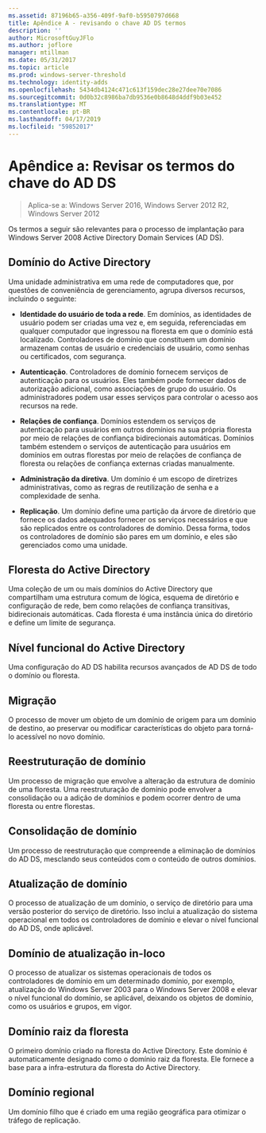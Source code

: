 ```yaml
---
ms.assetid: 87196b65-a356-409f-9af0-b5950797d668
title: Apêndice A - revisando o chave AD DS termos
description: ''
author: MicrosoftGuyJFlo
ms.author: joflore
manager: mtillman
ms.date: 05/31/2017
ms.topic: article
ms.prod: windows-server-threshold
ms.technology: identity-adds
ms.openlocfilehash: 5434db4124c471c613f159dec28e27dee70e7086
ms.sourcegitcommit: 0d0b32c8986ba7db9536e0b8648d4ddf9b03e452
ms.translationtype: MT
ms.contentlocale: pt-BR
ms.lasthandoff: 04/17/2019
ms.locfileid: "59852017"
---
```

# <a name="appendix-a-reviewing-key-ad-ds-terms"></a>Apêndice a: Revisar os termos do chave do AD DS

>Aplica-se a: Windows Server 2016, Windows Server 2012 R2, Windows Server 2012

Os termos a seguir são relevantes para o processo de implantação para Windows Server 2008 Active Directory Domain Services (AD DS).  
  
## <a name="active-directory-domain"></a>Domínio do Active Directory  
Uma unidade administrativa em uma rede de computadores que, por questões de conveniência de gerenciamento, agrupa diversos recursos, incluindo o seguinte:  
  
-   **Identidade do usuário de toda a rede**. Em domínios, as identidades de usuário podem ser criadas uma vez e, em seguida, referenciadas em qualquer computador que ingressou na floresta em que o domínio está localizado. Controladores de domínio que constituem um domínio armazenam contas de usuário e credenciais de usuário, como senhas ou certificados, com segurança.  
  
-   **Autenticação**. Controladores de domínio fornecem serviços de autenticação para os usuários. Eles também pode fornecer dados de autorização adicional, como associações de grupo do usuário. Os administradores podem usar esses serviços para controlar o acesso aos recursos na rede.  
  
-   **Relações de confiança**. Domínios estendem os serviços de autenticação para usuários em outros domínios na sua própria floresta por meio de relações de confiança bidirecionais automáticas. Domínios também estendem o serviços de autenticação para usuários em domínios em outras florestas por meio de relações de confiança de floresta ou relações de confiança externas criadas manualmente.  
  
-   **Administração da diretiva**. Um domínio é um escopo de diretrizes administrativas, como as regras de reutilização de senha e a complexidade de senha.  
  
-   **Replicação**. Um domínio define uma partição da árvore de diretório que fornece os dados adequados fornecer os serviços necessários e que são replicados entre os controladores de domínio. Dessa forma, todos os controladores de domínio são pares em um domínio, e eles são gerenciados como uma unidade.  
  
## <a name="active-directory-forest"></a>Floresta do Active Directory  
Uma coleção de um ou mais domínios do Active Directory que compartilham uma estrutura comum de lógica, esquema de diretório e configuração de rede, bem como relações de confiança transitivas, bidirecionais automáticas. Cada floresta é uma instância única do diretório e define um limite de segurança.  
  
## <a name="active-directory-functional-level"></a>Nível funcional do Active Directory  
Uma configuração do AD DS habilita recursos avançados de AD DS de todo o domínio ou floresta.  
  
## <a name="migration"></a>Migração  
O processo de mover um objeto de um domínio de origem para um domínio de destino, ao preservar ou modificar características do objeto para torná-lo acessível no novo domínio.  
  
## <a name="domain-restructure"></a>Reestruturação de domínio  
Um processo de migração que envolve a alteração da estrutura de domínio de uma floresta. Uma reestruturação de domínio pode envolver a consolidação ou a adição de domínios e podem ocorrer dentro de uma floresta ou entre florestas.  
  
## <a name="domain-consolidation"></a>Consolidação de domínio  
Um processo de reestruturação que compreende a eliminação de domínios do AD DS, mesclando seus conteúdos com o conteúdo de outros domínios.  
  
## <a name="domain-upgrade"></a>Atualização de domínio  
O processo de atualização de um domínio, o serviço de diretório para uma versão posterior do serviço de diretório. Isso inclui a atualização do sistema operacional em todos os controladores de domínio e elevar o nível funcional do AD DS, onde aplicável.  
  
## <a name="in-place-domain-upgrade"></a>Domínio de atualização in-loco  
O processo de atualizar os sistemas operacionais de todos os controladores de domínio em um determinado domínio, por exemplo, atualização do Windows Server 2003 para o Windows Server 2008 e elevar o nível funcional do domínio, se aplicável, deixando os objetos de domínio, como os usuários e grupos, em vigor.  
  
## <a name="forest-root-domain"></a>Domínio raiz da floresta  
O primeiro domínio criado na floresta do Active Directory. Este domínio é automaticamente designado como o domínio raiz da floresta. Ele fornece a base para a infra-estrutura da floresta do Active Directory.  
  
## <a name="regional-domain"></a>Domínio regional  
Um domínio filho que é criado em uma região geográfica para otimizar o tráfego de replicação.  
  


